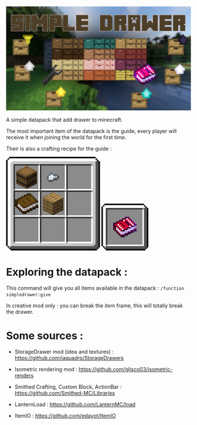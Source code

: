![Banner](https://github.com/edayot/SimpleDrawer/raw/master/images/simple_drawer.png)

A simple datapack that add drawer to minecraft.


The most important item of the datapack is the guide, every player will receive it when joining the world for the first time.

Their is also a crafting recipe for the guide :

![Guide](assets/simpledrawer/textures/item/font/craft_guide.png) ![Guide](assets/simpledrawer/textures/item/font/result_guide.png)

# Exploring the datapack :

This command will give you all items available in the datapack :
```/function simpledrawer:give```

In creative mod only : you can break the item frame, this will totally break the drawer.

# Some sources :
- StorageDrawer mod (idea and textures) : https://github.com/jaquadro/StorageDrawers

- Isometric rendering mod : https://github.com/glisco03/isometric-renders

- Smithed Crafting, Custom Block, ActionBar : https://github.com/Smithed-MC/Libraries

- LanternLoad : https://github.com/LanternMC/load

- ItemIO : https://github.com/edayot/ItemIO
